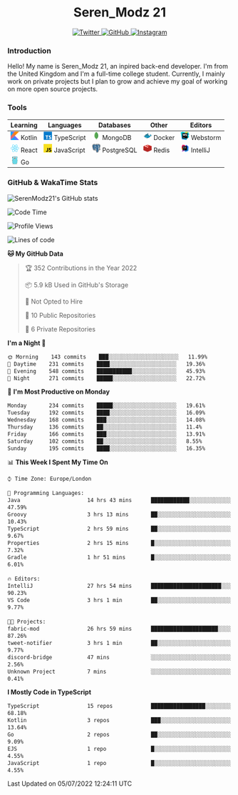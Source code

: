 <div align="center">
  <h1>Seren_Modz 21</h1>
  <a href="https://twitter.com/SerenModz21">
    <img alt="Twitter" src="https://img.shields.io/badge/twitter%20-%231DA1F2.svg?&style=for-the-badge&logo=Twitter&logoColor=white">
  </a>
  <a href="https://github.com/SerenModz21">
    <img alt="GitHub" src="https://img.shields.io/badge/github%20-%23121011.svg?&style=for-the-badge&logo=github&logoColor=white">
  </a>
  <a href="https://www.instagram.com/serenmodz21">
    <img alt="Instagram" src="https://img.shields.io/badge/instagram%20-%23E4405F.svg?&style=for-the-badge&logo=Instagram&logoColor=white">
  </a>
</div>

### Introduction

Hello! My name is Seren_Modz 21, an inpired back-end developer. I'm from the United Kingdom and I'm a full-time college student. Currently, I mainly work on private projects but I plan to grow and achieve my goal of working on more open source projects. 

### Tools

 **Learning**                                        | **Languages**                                               | **Databases**                                               | **Other**                                           | **Editors**                                                  
-----------------------------------------------------|-------------------------------------------------------------|-------------------------------------------------------------|-----------------------------------------------------|--------------------------------------------------------------
 <img width="19px" src="./assets/kotlin.svg"> Kotlin | <img width="19px" src="./assets/typescript.svg"> TypeScript | <img width="19px" src="./assets/mongodb.svg"> MongoDB       | <img width="19px" src="./assets/docker.svg"> Docker | <img width="19px" src="./assets/webstorm.svg"> Webstorm      
 <img width="19px" src="./assets/react.svg"> React   | <img width="19px" src="./assets/javascript.svg"> JavaScript | <img width="19px" src="./assets/postgresql.svg"> PostgreSQL | <img width="19px" src="./assets/redis.svg"> Redis   | <img width="19px" src="./assets/intellij-idea.svg"> IntelliJ
 <img width="19px" src="./assets/go.svg"> Go         |                                                             |                                                             |                                                     |                                                                                                               

### GitHub & WakaTime Stats

![SerenModz21's GitHub stats](https://github-readme-stats.vercel.app/api?username=SerenModz21&show_icons=true&theme=dark)

<!--START_SECTION:waka-->
![Code Time](http://img.shields.io/badge/Code%20Time-1%2C431%20hrs%2031%20mins-blue)

![Profile Views](http://img.shields.io/badge/Profile%20Views-2-blue)

![Lines of code](https://img.shields.io/badge/From%20Hello%20World%20I%27ve%20Written-15%20Thousand%20lines%20of%20code-blue)

**🐱 My GitHub Data** 

> 🏆 352 Contributions in the Year 2022
 > 
> 📦 5.9 kB Used in GitHub's Storage 
 > 
> 🚫 Not Opted to Hire
 > 
> 📜 10 Public Repositories 
 > 
> 🔑 6 Private Repositories  
 > 
**I'm a Night 🦉** 

```text
🌞 Morning    143 commits    ███░░░░░░░░░░░░░░░░░░░░░░   11.99% 
🌆 Daytime    231 commits    ████░░░░░░░░░░░░░░░░░░░░░   19.36% 
🌃 Evening    548 commits    ███████████░░░░░░░░░░░░░░   45.93% 
🌙 Night      271 commits    █████░░░░░░░░░░░░░░░░░░░░   22.72%

```
📅 **I'm Most Productive on Monday** 

```text
Monday       234 commits    █████░░░░░░░░░░░░░░░░░░░░   19.61% 
Tuesday      192 commits    ████░░░░░░░░░░░░░░░░░░░░░   16.09% 
Wednesday    168 commits    ███░░░░░░░░░░░░░░░░░░░░░░   14.08% 
Thursday     136 commits    ██░░░░░░░░░░░░░░░░░░░░░░░   11.4% 
Friday       166 commits    ███░░░░░░░░░░░░░░░░░░░░░░   13.91% 
Saturday     102 commits    ██░░░░░░░░░░░░░░░░░░░░░░░   8.55% 
Sunday       195 commits    ████░░░░░░░░░░░░░░░░░░░░░   16.35%

```


📊 **This Week I Spent My Time On** 

```text
⌚︎ Time Zone: Europe/London

💬 Programming Languages: 
Java                     14 hrs 43 mins      ████████████░░░░░░░░░░░░░   47.59% 
Groovy                   3 hrs 13 mins       ██░░░░░░░░░░░░░░░░░░░░░░░   10.43% 
TypeScript               2 hrs 59 mins       ██░░░░░░░░░░░░░░░░░░░░░░░   9.67% 
Properties               2 hrs 15 mins       █░░░░░░░░░░░░░░░░░░░░░░░░   7.32% 
Gradle                   1 hr 51 mins        █░░░░░░░░░░░░░░░░░░░░░░░░   6.01%

🔥 Editors: 
IntelliJ                 27 hrs 54 mins      ██████████████████████░░░   90.23% 
VS Code                  3 hrs 1 min         ██░░░░░░░░░░░░░░░░░░░░░░░   9.77%

🐱‍💻 Projects: 
fabric-mod               26 hrs 59 mins      █████████████████████░░░░   87.26% 
tweet-notifier           3 hrs 1 min         ██░░░░░░░░░░░░░░░░░░░░░░░   9.77% 
discord-bridge           47 mins             ░░░░░░░░░░░░░░░░░░░░░░░░░   2.56% 
Unknown Project          7 mins              ░░░░░░░░░░░░░░░░░░░░░░░░░   0.41%

```

**I Mostly Code in TypeScript** 

```text
TypeScript               15 repos            █████████████████░░░░░░░░   68.18% 
Kotlin                   3 repos             ███░░░░░░░░░░░░░░░░░░░░░░   13.64% 
Go                       2 repos             ██░░░░░░░░░░░░░░░░░░░░░░░   9.09% 
EJS                      1 repo              █░░░░░░░░░░░░░░░░░░░░░░░░   4.55% 
JavaScript               1 repo              █░░░░░░░░░░░░░░░░░░░░░░░░   4.55%

```



 Last Updated on 05/07/2022 12:24:11 UTC
<!--END_SECTION:waka-->
